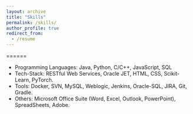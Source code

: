 ```yaml
---
layout: archive
title: "Skills"
permalink: /skills/
author_profile: true
redirect_from:
  - /resume
---
```


======
* Programming Languages: Java, Python, C/C++, JavaScript, SQL
* Tech-Stack: RESTful Web Services, Oracle JET, HTML, CSS, Scikit-Learn, PyTorch.
* Tools: Docker, SVN, MySQL, Weblogic, Jenkins, Oracle-SQL, JIRA, Git, Gradle.
* Others: Microsoft Office Suite (Word, Excel, Outlook, PowerPoint), SpreadSheets, Adobe.
